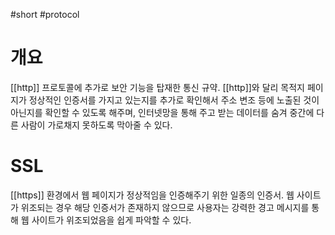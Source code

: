 #short #protocol

# 개요
[[http]] 프로토콜에 추가로 보안 기능을 탑재한 통신 규약. [[http]]와 달리 목적지 페이지가 정상적인 인증서를 가지고 있는지를 추가로 확인해서 주소 변조 등에 노출된 것이 아닌지를 확인할 수 있도록 해주며, 인터넷망을 통해 주고 받는 데이터를 숨겨 중간에 다른 사람이 가로채지 못하도록 막아줄 수 있다.

# SSL
[[https]] 환경에서 웹 페이지가 정상적임을 인증해주기 위한 일종의 인증서. 웹 사이트가 위조되는 경우 해당 인증서가 존재하지 않으므로 사용자는 강력한 경고 메시지를 통해 웹 사이트가 위조되었음을 쉽게 파악할 수 있다.